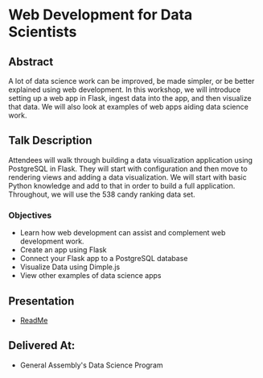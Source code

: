 # Web Development for Data Scientists

## Abstract

A lot of data science work can be improved, be made simpler, or be better explained using web development. In this workshop, we will introduce setting up a web app in Flask, ingest data into the app, and then visualize that data. We will also look at examples of web apps aiding data science work.

## Talk Description

Attendees will walk through building a data visualization application using PostgreSQL in Flask. They will start with configuration and then move to rendering views and adding a data visualization. We will start with basic Python knowledge and add to that in order to build a full application. Throughout, we will use the 538 candy ranking data set. 

### Objectives

* Learn how web development can assist and complement web development work.
* Create an app using Flask
* Connect your Flask app to a PostgreSQL database
* Visualize Data using Dimple.js
* View other examples of data science apps


## Presentation

* [ReadMe](https://github.com/aspittel/web-dev-for-data-scientists)

## Delivered At: 

* General Assembly's Data Science Program
